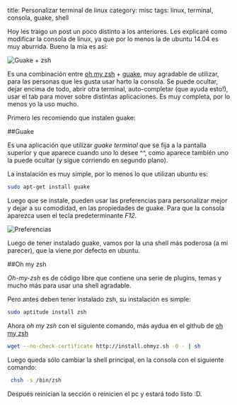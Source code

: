 title: Personalizar terminal de linux
category: misc
tags: linux, terminal, consola, guake, shell

Hoy les traigo un post un poco distinto a los anteriores. Les explicaré como modificar la consola de linux, ya que por lo menos la de ubuntu 14.04 es muy aburrida. Bueno la mía es así:

![Guake + zsh](http://alumnos.informatica.utem.cl/~srocha/imagenes/Personalizar-terminal-de-linux/principal.png)

Es una combinación entre [oh my zsh](https://github.com/robbyrussell/oh-my-zsh) + [guake](https://github.com/Guake/guake/), muy agradable de utilizar, para las personas que les gusta usar harto la consola. Se puede ocultar, dejar encima de todo, abrir otra terminal, auto-completar (que ayuda esto!), usar el tab para mover sobre distintas aplicaciones. Es muy completa, por lo menos yo la uso mucho.

Primero les recomiendo que instalen guake:

##Guake

Es una aplicación que utilizar _guake terminal_ que se fija a la pantalla superior y que aparece cuando uno lo desee ^^, como aparece también uno la puede ocultar (y sigue corriendo en segundo plano).

La instalación es muy simple, por lo menos lo que utilizan ubuntu es:

```bash
sudo apt-get install guake
```
Luego que se instale, pueden usar las preferencias para personalizar mejor y dejar a su comodidad, en las propiedades de guake. Para que la consola aparezca usen el tecla predeterminante _F12_.

![Preferencias](http://alumnos.informatica.utem.cl/~srocha/imagenes/Personalizar-terminal-de-linux/Preferencias_de_Guake_004.png)

Luego de tener instalado guake, vamos por la una shell más poderosa (a mí parecer), que la viene por defecto en ubuntu.

##Oh my zsh

_Oh-my-zsh_ es de código libre que contiene una serie de plugins, temas y mucho más para usar una shell agradable.

Pero antes deben tener instalado zsh, su instalación es simple:

```bash
sudo aptitude install zsh
```

Ahora _oh my zsh_ con el siguiente comando, más aydua en el github de [oh my zsh](https://github.com/robbyrussell/oh-my-zsh)

```bash
wget --no-check-certificate http://install.ohmyz.sh -O - | sh
```

Luego queda sólo cambiar la shell principal, en la consola con el siguiente comando:

```bash
 chsh -s /bin/zsh 
```

Después reinician la sección o reinicien el pc y estará todo listo :D.